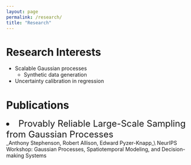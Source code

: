 ```yaml
---
layout: page
permalink: /research/
title: "Research"
---
```


# Research Interests

* Scalable Gaussian processes
  - Synthetic data generation
* Uncertainty calibration in regression

# Publications

  <li style="font-size: 18pt;"> Provably Reliable Large-Scale Sampling from Gaussian Processes </li>
_Anthony Stephenson, Robert Allison, Edward Pyzer-Knapp_\
  NeurIPS Workshop: Gaussian Processes, Spatiotemporal Modeling, and Decision-making Systems 

 
